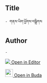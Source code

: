 ## Title
	- གནས་ཡིག་ཕྱོགས་བསྒྲིགས

## Author
	- 



[<img src="https://img.icons8.com/color/25/000000/edit-property.png"> Open in Editor](http://editor.openpecha.org/IE0E80CD2)

[<img width="25" src="https://library.bdrc.io/icons/BUDA-small.svg"> Open in Buda](https://library.bdrc.io/show/bdr:IE0OPIE0E80CD2)
